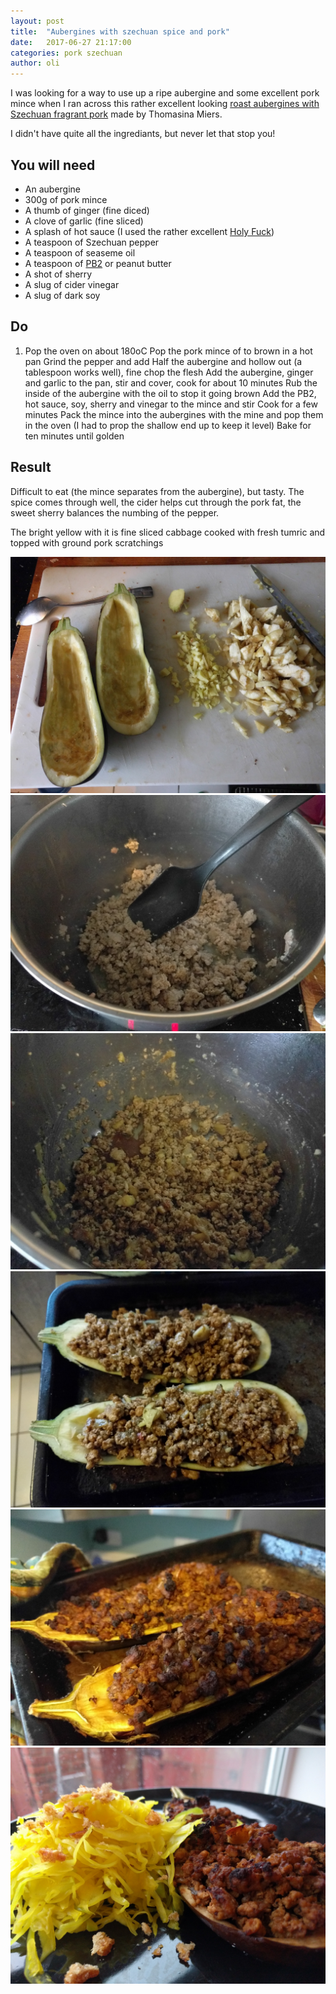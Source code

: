 ```yaml
---
layout: post
title:  "Aubergines with szechuan spice and pork"
date:   2017-06-27 21:17:00
categories: pork szechuan
author: oli
---
```


I was looking for a way to use up a ripe aubergine and some excellent pork mince when I ran across this rather excellent looking [roast aubergines with Szechuan fragrant pork](https://www.theguardian.com/lifeandstyle/2015/jul/18/szechuan-aubergine-pork-recipe-courgette-feta-pie-thomasina-miers) made by  Thomasina Miers.

I didn't have quite all the ingrediants, but never let that stop you!

## You will need


* An aubergine
* 300g of pork mince
* A thumb of ginger (fine diced)
* A clove of garlic (fine sliced)
* A splash of hot sauce (I used the rather excellent [Holy Fuck](https://theribman.co.uk/collections/sauces))
* A teaspoon of Szechuan pepper
* A teaspoon of seaseme oil
* A teaspoon of [PB2](http://amzn.to/2rZbE0V) or peanut butter
* A shot of sherry
* A slug of cider vinegar
* A slug of dark soy

## Do

1. Pop the oven on about 180oC
Pop the pork mince of to brown in a hot pan
Grind the pepper and add
Half the aubergine and hollow out (a tablespoon works well), fine chop the flesh
Add the aubergine, ginger and garlic to the pan, stir and cover, cook for about 10 minutes
Rub the inside of the aubergine with the oil to stop it going brown
Add the PB2, hot sauce, soy, sherry and vinegar to the mince and stir
Cook for a few minutes
Pack the mince into the aubergines with the mine and pop them in the oven (I had to prop the shallow end up to keep it level)
Bake for ten minutes until golden

## Result

Difficult to eat (the mince separates from the aubergine), but tasty.  The spice comes through well, the cider helps cut through the pork fat, the sweet sherry balances the numbing of the pepper.

The bright yellow with it is fine sliced cabbage cooked with fresh tumric and topped with ground pork scratchings

![Preped aubergine](/images/aubergines-szechuan-pork/aubergines-szechuan-pork-00.jpg)
![Mince browning](/images/aubergines-szechuan-pork/aubergines-szechuan-pork-01.jpg)
![Mincee ready for stuffing with](/images/aubergines-szechuan-pork/aubergines-szechuan-pork-02.jpg)
![Pre-oven](/images/aubergines-szechuan-pork/aubergines-szechuan-pork-03.jpg)
![Post-oven](/images/aubergines-szechuan-pork/aubergines-szechuan-pork-04.jpg)
![GET IN MY FACE](/images/aubergines-szechuan-pork/aubergines-szechuan-pork-05.jpg)


